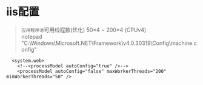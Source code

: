 # iis配置

> `应用程序池`可用线程数(优化) 50×4 ~ 200×4 (CPUv4) <br>
    notepad "C:\Windows\Microsoft.NET\Framework\v4.0.30319\Config\machine.config"
```
  <system.web>
    <!--<processModel autoConfig="true" />-->
    <processModel autoConfig="false" maxWorkerThreads="200" minWorkerThreads="50" />
```

